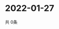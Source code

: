 # 2022-01-27
  共 0条

  <!-- BEGIN -->
  <!-- 最后更新时间Thu Jan 27 2022 14:03:09 GMT+0000 (Coordinated Universal Time) -->
  
  <!-- END -->
  
  